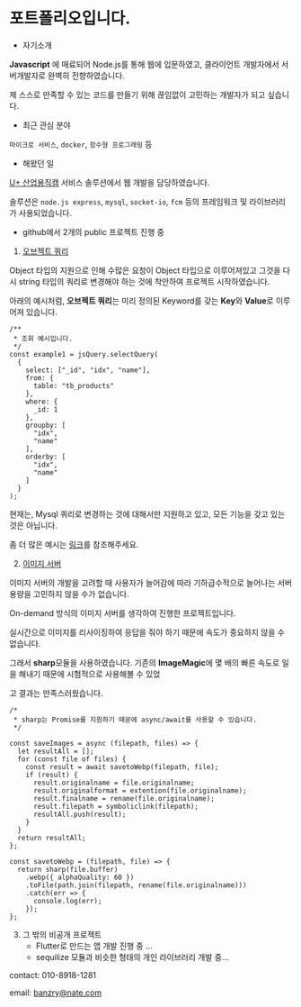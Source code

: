 # 포트폴리오입니다.

* 자기소개

**Javascript** 에 매료되어 Node.js를 통해 웹에 입문하였고, 클라이언트 개발자에서 서버개발자로 완벽히 전향하였습니다.

제 스스로 만족할 수 있는 코드를 만들기 위해 끊임없이 고민하는 개발자가 되고 싶습니다.



* 최근 관심 분야

`마이크로 서비스`, `docker`, `함수형 프로그래밍` 등



* 해왔던 일

[U+ 산업용직캠](http://www.uplus.co.kr/biz/m2m/mmtom/InitBzMtmmLc.hpi) 서비스 솔루션에서 웹 개발을 담당하였습니다. 

솔루션은 `node.js express`, `mysql`, `socket-io`, `fcm` 등의 프레임워크 및 라이브러리가 사용되었습니다.



* github에서 2개의 public 프로젝트 진행 중

1. [오브젝트 쿼리](https://github.com/soulst9/jsQuery)

Object 타입의 지원으로 인해 수많은 요청이 Object 타입으로 이루어져있고 그것을 다시 string 타입의 쿼리로 변경해야 하는 것에 착안하여 프로젝트 시작하였습니다.

아래의 예시처럼, **오브젝트 쿼리**는 미리 정의된 Keyword를 갖는 **Key**와 **Value**로 이루어져 있습니다.

```
/**
 * 조회 예시입니다.
 */
const example1 = jsQuery.selectQuery(
  {
    select: ["_id", "idx", "name"],
    from: { 
      table: "tb_products"
    },
    where: {
      _id: 1
    },
    groupby: [
      "idx",
      "name"
    ],
    orderby: [
      "idx",
      "name"
    ]
  }
);
```

현재는, Mysql 쿼리로 변경하는 것에 대해서만 지원하고 있고, 모든 기능을 갖고 있는 것은 아닙니다.

좀 더 많은 예시는 [링크](https://github.com/soulst9/jsQuery)를 참조해주세요.

2. [이미지 서버](https://github.com/soulst9/image_server)

이미지 서버의 개발을 고려할 때 사용자가 늘어감에 따라 기하급수적으로 늘어나는 서버용량을 고민하지 않을 수가 없습니다.

On-demand 방식의 이미지 서버를 생각하여 진행한 프로젝트입니다.

실시간으로 이미지를 리사이징하여 응답을 줘야 하기 때문에 속도가 중요하지 않을 수 없습니다.

그래서 **sharp**모듈을 사용하였습니다. 기존의 **ImageMagic**에 몇 배의 빠른 속도로 일을 해내기 때문에 시험적으로 사용해볼 수 있었

고 결과는 만족스러웠습니다.

```
/*
 * sharp는 Promise를 지원하기 때문에 async/await를 사용할 수 있습니다.
 */

const saveImages = async (filepath, files) => {
  let resultAll = [];
  for (const file of files) {
    const result = await savetoWebp(filepath, file);
    if (result) {
      result.originalname = file.originalname;
      result.originalformat = extention(file.originalname);
      result.finalname = rename(file.originalname);
      result.filepath = symboliclink(filepath);
      resultAll.push(result);
    }
  }
  return resultAll;
};

const savetoWebp = (filepath, file) => {
  return sharp(file.buffer)
    .webp({ alphaQuality: 60 })
    .toFile(path.join(filepath, rename(file.originalname)))
    .catch(err => {
      console.log(err);
    });
};
```



3. 그 밖의 비공개 프로젝트
   * Flutter로 만드는 앱 개발 진행 중 ...
   * sequilize 모듈과 비슷한 형태의 개인 라이브러리 개발 중...







contact: 010-8918-1281

email: banzry@nate.com



